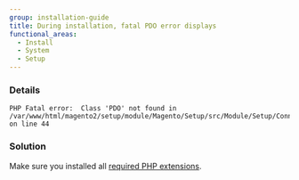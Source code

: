 ```yaml
---
group: installation-guide
title: During installation, fatal PDO error displays
functional_areas:
  - Install
  - System
  - Setup
---
```


### Details

```terminal
PHP Fatal error:  Class 'PDO' not found in /var/www/html/magento2/setup/module/Magento/Setup/src/Module/Setup/ConnectionFactory.php on line 44
```

### Solution

Make sure you installed all [required PHP extensions](../../prereq/php-settings.html).
